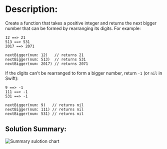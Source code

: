 # Description:
Create a function that takes a positive integer and returns the next bigger number that can be formed by rearranging its digits. For example:
```
12 ==> 21
513 ==> 531
2017 ==> 2071
```
```
nextBigger(num: 12)   // returns 21
nextBigger(num: 513)  // returns 531
nextBigger(num: 2017) // returns 2071
```
If the digits can't be rearranged to form a bigger number, return `-1` (or `nil` in Swift):
```
9 ==> -1
111 ==> -1
531 ==> -1
```
```
nextBigger(num: 9)   // returns nil
nextBigger(num: 111) // returns nil
nextBigger(num: 531) // returns nil
```

## Solution Summary:
![Summary sulotion chart](https://pbs.twimg.com/media/FKq-c2oXsAMeHcG?format=jpg&name=medium "Summary sulotion chart")
